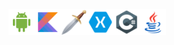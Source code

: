 <a href="https://www.android.com/" target="_blank"> <img align="left" src="https://github.com/pynacl/language-and-tool-icons/blob/master/android.svg" alt="android" height="42px"/> </a> 
<a href="https://kotlinlang.org/" target="_blank"><img align="left" alt="Kotlin" height ="42px" src="https://github.com/pynacl/language-and-tool-icons/blob/master/kotlin.svg"></a>
<a href="https://developer.android.com/training/dependency-injection/hilt-android" target="_blank"><img align="left" alt="Hilt/Dagger2" height ="42px" src="https://github.com/pynacl/language-and-tool-icons/blob/master/hilt-dagger2.png"></a><a href="https://dotnet.microsoft.com/apps/xamarin" target="_blank"> <img align="left" src="https://github.com/pynacl/language-and-tool-icons/blob/master/xamarin.svg" alt="xamarin" height="42px"/> </a> 
<a href="https://docs.microsoft.com/en-us/dotnet/csharp/" target="_blank"><img align="left" alt="csharp" height ="42px" src="https://github.com/pynacl/language-and-tool-icons/blob/master/csharp.svg"></a>
<a href="https://www.java.com/en/" target="_blank"><img align="left" alt="Java" height ="42px" src="https://github.com/pynacl/language-and-tool-icons/blob/master/java.svg"></a>


